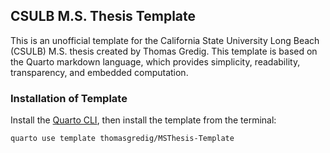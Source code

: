 ## CSULB M.S. Thesis Template

This is an unofficial template for the California State University Long Beach (CSULB) M.S. thesis created by Thomas Gredig. This template is based on the Quarto markdown language, which provides simplicity, readability, transparency, and embedded computation. 

### Installation of Template

Install the [Quarto CLI](https://quarto.org), then install the template from the terminal:

```
quarto use template thomasgredig/MSThesis-Template
```

